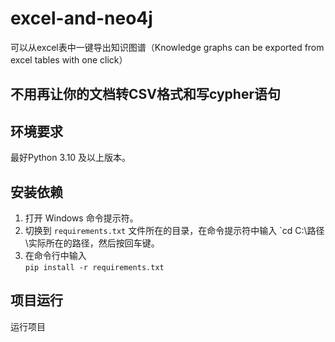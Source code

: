# excel-and-neo4j
可以从excel表中一键导出知识图谱（Knowledge graphs can be exported from excel tables with one click）

## 不用再让你的文档转CSV格式和写cypher语句

## 环境要求
最好Python 3.10 及以上版本。

## 安装依赖
1. 打开 Windows 命令提示符。
2. 切换到 `requirements.txt` 文件所在的目录，在命令提示符中输入 `cd C:\路径\实际所在的路径，然后按回车键。
3. 在命令行中输入  
```pip install -r requirements.txt``` 

## 项目运行
运行项目


